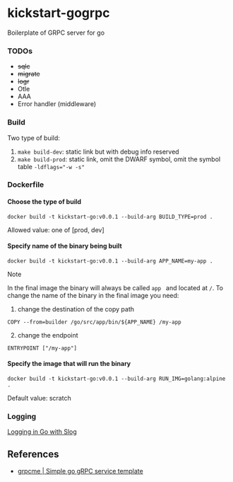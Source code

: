 # kickstart-gogrpc
Boilerplate of GRPC server for go

### TODOs
- ~~sqlc~~
- ~~migrate~~
- ~~logr~~
- Otle
- AAA
- Error handler (middleware)

### Build
Two type of build:
1. `make build-dev`: static link but with debug info reserved
1. `make build-prod`: static link, omit the DWARF symbol, omit the symbol table `-ldflags="-w -s"`

### Dockerfile

#### Choose the type of build 
`docker build -t kickstart-go:v0.0.1 --build-arg BUILD_TYPE=prod .`

Allowed value: one of [prod, dev]

#### Specify name of the binary being built
`docker build -t kickstart-go:v0.0.1 --build-arg APP_NAME=my-app .`

> [!NOTE]
> In the final image the binary will always be called `app ` and located at `/`.
> To change the name of the binary in the final image you need:
> 1. change the destination of the copy path
> ```
> COPY --from=builder /go/src/app/bin/${APP_NAME} /my-app
> ```
> 2. change the endpoint
> ```
> ENTRYPOINT ["/my-app"]
> ```

#### Specify the image that will run the binary
`docker build -t kickstart-go:v0.0.1 --build-arg RUN_IMG=golang:alpine .`

Default value: scratch

### Logging
[Logging in Go with Slog](https://betterstack.com/community/guides/logging/logging-in-go/)

## References

- [grpcme | Simple go gRPC service template](https://github.com/mchmarny/grpcme)
